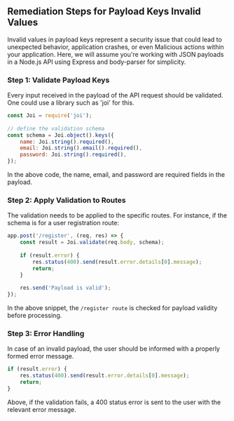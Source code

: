 

## Remediation Steps for Payload Keys Invalid Values

Invalid values in payload keys represent a security issue that could lead to unexpected behavior, application crashes, or even Malicious actions within your application. Here, we will assume you're working with JSON payloads in a Node.js API using Express and body-parser for simplicity.

### Step 1: Validate Payload Keys 

Every input received in the payload of the API request should be validated. One could use a library such as 'joi' for this. 

```javascript
const Joi = require('joi');
  
// define the validation schema
const schema = Joi.object().keys({
    name: Joi.string().required(),
    email: Joi.string().email().required(),
    password: Joi.string().required(),
});
```
In the above code, the name, email, and password are required fields in the payload.

### Step 2: Apply Validation to Routes

The validation needs to be applied to the specific routes. For instance, if the schema is for a user registration route:

```javascript
app.post('/register', (req, res) => {
    const result = Joi.validate(req.body, schema);
 
    if (result.error) {
        res.status(400).send(result.error.details[0].message);
        return;
    }
 
    res.send('Payload is valid');
});
```
In the above snippet, the `/register route` is checked for payload validity before processing.

### Step 3: Error Handling

In case of an invalid payload, the user should be informed with a properly formed error message.

```javascript
if (result.error) {
    res.status(400).send(result.error.details[0].message);
    return;
}
```

Above, if the validation fails, a 400 status error is sent to the user with the relevant error message.

